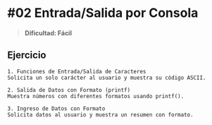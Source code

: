 # #02 Entrada/Salida por Consola
> #### Dificultad: Fácil 

## Ejercicio

```
1. Funciones de Entrada/Salida de Caracteres
Solicita un solo carácter al usuario y muestra su código ASCII.

2. Salida de Datos con Formato (printf)
Muestra números con diferentes formatos usando printf().

3. Ingreso de Datos con Formato
Solicita datos al usuario y muestra un resumen con formato.

```